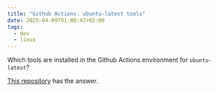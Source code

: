```yaml
---
title: "Github Actions: ubuntu-latest tools"
date: 2025-04-09T01:00:47+02:00
tags:
  - dev
  - linux
---
```


Which tools are installed in the Github Actions environment for `ubuntu-latest`?

[This
repository](https://github.com/actions/runner-images/blob/main/images/ubuntu/Ubuntu2404-Readme.md)
has the answer.
